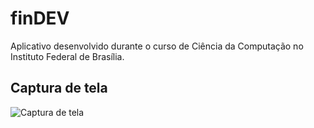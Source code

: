 # finDEV

Aplicativo desenvolvido durante o curso de Ciência da Computação no Instituto Federal de Brasília.

## Captura de tela

![Captura de tela](http://g.recordit.co/W4eLvG7rvf.gif)